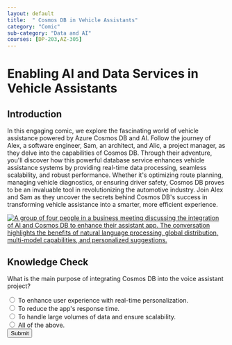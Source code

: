 ```yaml
---
layout: default
title:  " Cosmos DB in Vehicle Assistants"
category: "Comic"
sub-category: "Data and AI"
courses: [DP-203,AZ-305]
---
```


# Enabling AI and Data Services in Vehicle Assistants

## Introduction
In this engaging comic, we explore the fascinating world of vehicle assistance powered by Azure Cosmos DB and AI. Follow the journey of Alex, a software engineer, Sam, an architect, and Alic, a project manager, as they delve into the capabilities of Cosmos DB. Through their adventure, you'll discover how this powerful database service enhances vehicle assistance systems by providing real-time data processing, seamless scalability, and robust performance. Whether it's optimizing route planning, managing vehicle diagnostics, or ensuring driver safety, Cosmos DB proves to be an invaluable tool in revolutionizing the automotive industry. Join Alex and Sam as they uncover the secrets behind Cosmos DB's success in transforming vehicle assistance into a smarter, more efficient experience.

<a href="./images/cosmos1.jpg" download style="max-width: 100%; height: auto;">
  <img src="./images/cosmos1.jpg" alt="A group of four people in a business meeting discussing the integration of AI and Cosmos DB to enhance their assistant app. The conversation highlights the benefits of natural language processing, global distribution, multi-model capabilities, and personalized suggestions.">
</a>

## Knowledge Check

What is the main purpose of integrating Cosmos DB into the voice assistant project?

<form id="quizForm">
  <input type="radio" id="q1" name="answer" value="q1">
  <label for="a1"> To enhance user experience with real-time personalization.</label><br>
  <input type="radio" id="q2" name="answer" value="q2">
  <label for="a2">To reduce the app's response time.</label><br>
  <input type="radio" id="q3" name="answer" value="q3">
  <label for="a3">To handle large volumes of data and ensure scalability.</label><br>
  <input type="radio" id="q4" name="answer" value="q4">
  <label for="a4">All of the above.</label><br>
  <button type="button" onclick="checkAnswer()" class="styled-button">Submit</button>
</form>

<p id="result"></p>

<script>
  function checkAnswer() {
    var radios = document.getElementsByName('answer');
    var correctAnswer = 'q2';
    var result = document.getElementById('result');
    var selected = false;

    for (var i = 0; i < radios.length; i++) {
      if (radios[i].checked) {
        selected = true;
        if (radios[i].value === correctAnswer) {
          result.textContent = 'Correct!';
          result.style.color = 'green';
        } else {
          result.textContent = 'Incorrect. Try again!';
          result.style.color = 'red';
        }
        break;
      }
    }

    if (!selected) {
      result.textContent = 'Please select an answer.';
      result.style.color = 'orange';
    }
  }
</script>

